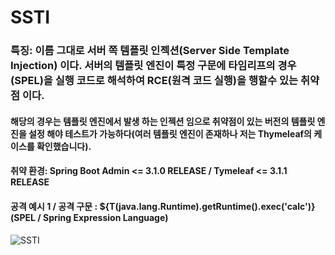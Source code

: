 # SSTI
### 특징: 이름 그대로 서버 쪽 템플릿 인젝션(Server Side Template Injection) 이다. 서버의 템플릿 엔진이 특정 구문에 타임리프의 경우(SPEL)을 실행 코드로 해석하여 RCE(원격 코드 실행)을 행할수 있는 취약점 이다.
#### 해당의 경우는 템플릿 엔진에서 발생 하는 인젝션 임으로 취약점이 있는 버전의 템플릿 엔진을 설정 해야 테스트가 가능하다(여러 템플릿 엔진이 존재하나 저는 Thymeleaf의 케이스를 확인했습니다).
#### 취약 환경: Spring Boot Admin <= 3.1.0 RELEASE / Tymeleaf <= 3.1.1 RELEASE
#### 공격 예시 1 / 공격 구문 : ${T(java.lang.Runtime).getRuntime().exec('calc')} (SPEL / Spring Expression Language)
![SSTI](https://github.com/user-attachments/assets/355b0362-2200-4c5f-b166-66d4b28903f3)
